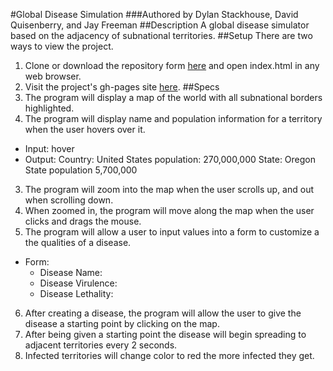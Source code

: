 #Global Disease Simulation
###Authored by Dylan Stackhouse, David Quisenberry, and Jay Freeman
##Description
A global disease simulator based on the adjacency of subnational territories.
##Setup
There are two ways to view the project.
1. Clone or download the repository form [here](https://github.com/DylanCStack/Global-Disease-Simulation) and open index.html in any web browser.
2. Visit the project's gh-pages site [here](https://dylancstack.github.io/Global-Disease-Simulation/).
##Specs
1. The program will display a map of the world with all subnational borders highlighted.
2. The program will display name and population information for a territory when the user hovers over it.
  * Input: hover
  * Output: Country: United States population: 270,000,000 State: Oregon State population 5,700,000
3. The program will zoom into the map when the user scrolls up, and out when scrolling down.
4. When zoomed in, the program will move along the map when the user clicks and drags the mouse.
5. The program will allow a user to input values into a form to customize a the qualities of a disease.
  * Form:
    * Disease Name:
    * Disease Virulence:
    * Disease Lethality:
6. After creating a disease, the program will allow the user to give the disease a starting point by clicking on the map.
7. After being given a starting point the disease will begin spreading to adjacent territories every 2 seconds.
8. Infected territories will change color to red the more infected they get. 
